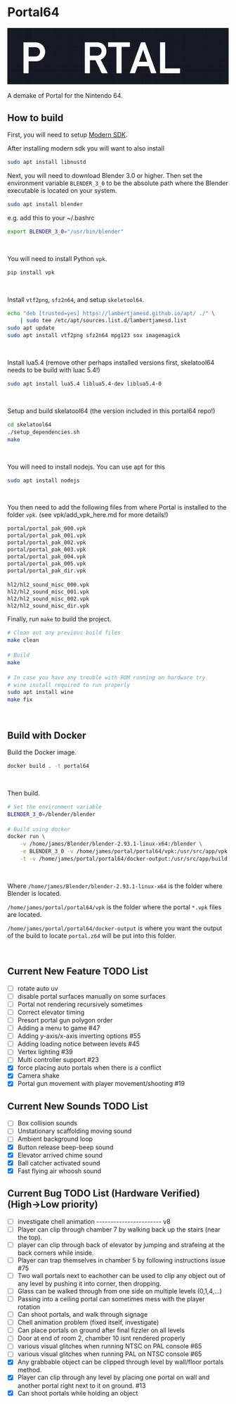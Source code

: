 # Portal64
![](./assets/images/portal64_readme_logo.gif)

A demake of Portal for the Nintendo 64.

## How to build

First, you will need to setup [Modern SDK](https://crashoveride95.github.io/n64hbrew/modernsdk/startoff.html).

After installing modern sdk you will want to also install

```sh
sudo apt install libnustd
```

Next, you will need to download Blender 3.0 or higher. Then set the environment variable `BLENDER_3_0` to be the absolute path where the Blender executable is located on your system.

```sh
sudo apt install blender
```

e.g. add this to your ~/.bashrc

```bash
export BLENDER_3_0="/usr/bin/blender"
```

<br />

You will need to install Python `vpk`.
```sh
pip install vpk
```

<br />

Install `vtf2png`, `sfz2n64`, and setup `skeletool64`.
```sh
echo "deb [trusted=yes] https://lambertjamesd.github.io/apt/ ./" \
    | sudo tee /etc/apt/sources.list.d/lambertjamesd.list
sudo apt update
sudo apt install vtf2png sfz2n64 mpg123 sox imagemagick
```

<br />

Install lua5.4 (remove other perhaps installed versions first, skelatool64 needs to be build with luac 5.4!)

```sh
sudo apt install lua5.4 liblua5.4-dev liblua5.4-0
```

<br />

Setup and build skelatool64 (the version included in this portal64 repo!)

```sh
cd skelatool64
./setup_dependencies.sh
make
```

<br />

You will need to install nodejs. You can use apt for this

```sh
sudo apt install nodejs
```

<br />

You then need to add the following files from where Portal is installed to the folder `vpk`. (see vpk/add_vpk_here.md  for more details!)
```
portal/portal_pak_000.vpk  
portal/portal_pak_001.vpk  
portal/portal_pak_002.vpk  
portal/portal_pak_003.vpk  
portal/portal_pak_004.vpk  
portal/portal_pak_005.vpk  
portal/portal_pak_dir.vpk

hl2/hl2_sound_misc_000.vpk
hl2/hl2_sound_misc_001.vpk
hl2/hl2_sound_misc_002.vpk
hl2/hl2_sound_misc_dir.vpk
```

Finally, run `make` to build the project.
```sh
# Clean out any previous build files
make clean

# Build
make

# In case you have any trouble with ROM running on hardware try
# wine install required to run properly
sudo apt install wine
make fix
```

<br />


## Build with Docker


Build the Docker image.
```sh
docker build . -t portal64
```

<br />

Then build.
```sh
# Set the environment variable
BLENDER_3_0=/blender/blender

# Build using docker
docker run \
    -v /home/james/Blender/blender-2.93.1-linux-x64:/blender \
    -e BLENDER_3_0 -v /home/james/portal/portal64/vpk:/usr/src/app/vpk \
    -t -v /home/james/portal/portal64/docker-output:/usr/src/app/build portal64
```

<br />

Where `/home/james/Blender/blender-2.93.1-linux-x64` is the folder where Blender is located.

`/home/james/portal/portal64/vpk` is the folder where the portal `*.vpk` files are located.

`/home/james/portal/portal64/docker-output` is where you want the output of the build to locate `portal.z64` will be put into this folder.

<br />

## Current New Feature TODO List
- [ ] rotate auto uv
- [ ] disable portal surfaces manually on some surfaces
- [ ] Portal not rendering recursively sometimes
- [ ] Correct elevator timing
- [ ] Presort portal gun polygon order
- [ ] Adding a menu to game #47
- [ ] Adding y-axis/x-axis inverting options #55
- [ ] Adding loading notice between levels #45
- [ ] Vertex lighting #39
- [ ] Multi controller support #23
- [x] force placing auto portals when there is a conflict
- [x] Camera shake
- [x] Portal gun movement with player movement/shooting #19

## Current New Sounds TODO List
- [ ] Box collision sounds
- [ ] Unstationary scaffolding moving sound
- [ ] Ambient background loop
- [x] Button release beep-beep sound
- [x] Elevator arrived chime sound
- [x] Ball catcher activated sound
- [x] Fast flying air whoosh sound

## Current Bug TODO List (Hardware Verified) (High->Low priority)
- [ ] investigate chell animation
----------------------- v8
- [ ] Player can clip through chamber 7 by walking back up the stairs (near the top).
- [ ] player can clip through back of elevator by jumping and strafeing at the back corners while inside.
- [ ] Player can trap themselves in chamber 5 by following instructions issue #75
- [ ] Two wall portals next to eachother can be used to clip any object out of any level by pushing it into corner, then dropping. 
- [ ] Glass can be walked through from one side on multiple levels (0,1,4,...)
- [ ] Passing into a ceiling portal can sometimes mess with the player rotation
- [ ] Can shoot portals, and walk through signage
- [ ] Chell animation problem (fixed itself, investigate)
- [ ] Can place portals on ground after final fizzler on all levels
- [ ] Door at end of room 2, chamber 10 isnt rendered properly
- [ ] various visual glitches when running NTSC on PAL console #65
- [ ] various visual glitches when running PAL on NTSC console #65
- [x] Any grabbable object can be clipped through level by wall/floor portals method.
- [x] Player can clip through any level by placing one portal on wall and another portal right next to it on ground. #13
- [x] Can shoot portals while holding an object
